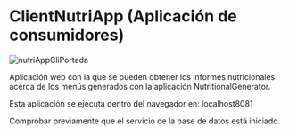 # ClientNutriApp (Aplicación de consumidores)

![nutriAppCliPortada](https://user-images.githubusercontent.com/84924718/154326874-c2b287b1-56b0-42e7-87f4-f5b9f18cded6.PNG)

Aplicación web con la que se pueden obtener los informes nutricionales acerca de los menús generados con la aplicación NutritionalGenerator.

Esta aplicación se ejecuta dentro del navegador en: localhost8081

Comprobar previamente que el servicio de la base de datos está iniciado.
